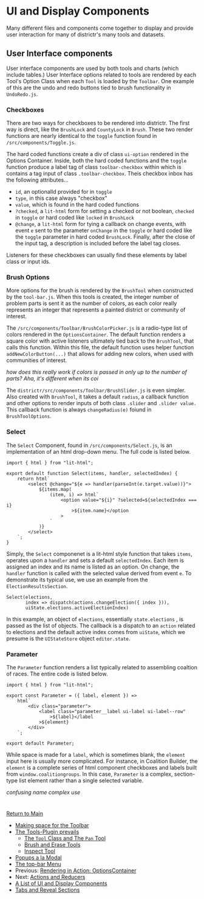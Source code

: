 # UI and Display Components

Many different files and components come together to display and
provide user interaction for many of districtr's many tools and
datasets. 


## User Interface components
User interface components are used by both tools and charts (which include tables.)
User Interface options related to tools are rendered by each Tool's Option Class
when each `Tool` is loaded by the `Toolbar`. One example of this are the undo 
and redo buttons tied to brush functionality in `UndoRedo.js`. 

### Checkboxes 

There are two ways for checkboxes to be rendered into districtr. The first way
is direct, like the `BrushLock` and `CountyLock` in `Brush`. These two render
functions are nearly identical to the `toggle` function found in `/src/components/Toggle.js`. 

The hard coded functions create a div of class `ui-option` rendered in the Options 
Container. Inside, both the hard coded functions and the `toggle` function
produce a label tag of class `toolbar-checkbox` within which is contains a tag
input of class `.toolbar-checkbox`. Theis checkbox inbox has the following attributes...
- `id`, an optionalId provided for in `toggle`
- `type`, in this case always "checkbox" 
- `value`, which is found in the hard coded functions
- `?checked`, a `lit-html` form for setting a checked or not boolean, `checked` in
`toggle` or hard coded like `locked` in `BrushLock`
- `@change`, a `lit-html` form for tying a callback on change events, with event `e`
sent to the parameter `onChange` in the `toggle` or hard coded like the `toggle` parameter
in hard coded `BrushLock`. 
Finally, after the close of the input tag, a description is included before the label
tag closes. 

Listeners for these checkboxes can usually find these elements by label class or input ids. 

### Brush Options

More options for the brush is rendered by the `BrushTool` when constructed by
the `tool-bar.js`. When this tools is created, the integer number of problem parts
is sent it as the number of colors, as each color really represents an integer
that represents a painted district or community of interest. 

The `/src/components/Toolbar/BrushColorPicker.js` is a radio-type list of colors
rendered in the `OptionsContainer`. The default function renders a square color 
with active listeners ultimately tied back to the `BrushTool`, that calls this
function. Within this file, the default function uses helper function `addNewColorButton(...)`
that allows for adding new colors, when used with communities of interest.

_how does this really work if colors is passed in only up to the number of parts? Aha,
it's different when its coi_

The `districtr/src/components/Toolbar/BrushSlider.js` is even simpler. Also created with
`BrushTool`, it takes a default `radius`, a callback function and other options to render
inputs of both class `.slider` and `.slider value.` This callback function is always
`changeRadius(e)` foiund in `BrushToolOptions`.

### Select 

The `Select` Component, found in `/src/components/Select.js`, is an implementation of an html
drop-down menu. The full code is listed below. 

```
import { html } from "lit-html";

export default function Select(items, handler, selectedIndex) {
    return html`
        <select @change="${e => handler(parseInt(e.target.value))}">
            ${items.map(
                (item, i) => html`
                    <option value="${i}" ?selected=${selectedIndex === i}
                        >${item.name}</option
                    >
                `
            )}
        </select>
    `;
}
```

Simply, the `Select` componenet is a lit-html style function that takes `items`, operates
upon a `handler` and sets a default `selectedIndex`. Each item is assigned an index
and its name is listed as an option. On change, the `handler` function is called with
the selected value derived from event `e`. To demonstrate its typical use, we use an example
from the `ElectionResultsSection`. 

```
Select(elections,
       index => dispatch(actions.changeElection({ index })),
       uiState.elections.activeElectionIndex)
```

In this example, an object of `elections`, essentially `state.elections` ,
is passed as the list of objects. The callback is a dispatch to an `action`
related to elections and the default active index comes from `uiState`, 
which we presume is the `UIStateStore` object `editor.state`. 

### Parameter

The `Parameter` function renders a list typically related to assembling
coaltion of races. The entire code is listed below.

```
import { html } from "lit-html";

export const Parameter = ({ label, element }) =>
    html`
        <div class="parameter">
            <label class="parameter__label ui-label ui-label--row"
                >${label}</label
            >${element}
        </div>
    `;

export default Parameter;
```

While space is made for a `label`, which is sometimes blank, the
`element` input here is usually more complicated. For instance, in 
Coalition Builder, the `element` is a complete series of html component
checkboxes and labels built from `window.coalitiongroups`. In this case,
`Parameter` is a complex, section-type list element rather than a single
selected variable.

_confusing name_
_complex use_

# #

[Return to Main](../README.md)
- [Making space for the Toolbar](./toolbar.md)
- [The Tools-Plugin prevails](./toolsplugin.md)
  - [The `Tool` Class and The `Pan` Tool](./tool.md)
  - [Brush and Erase Tools](./BrushEraseTools.md)
  - [Inspect Tool](./inspecttool.md)
- [Popups a la Modal](./modal.md)
- [The top-bar Menu](./topmenu.md)
- Previous: [Rendering in Action: OptionsContainer](./optionscontainer.md)
- Next: [Actions and Reducers](./actionsreducers.md)
- [A List of UI and Display Components](./uicomponents.md)
- [Tabs and Reveal Sections](./sections.md)
